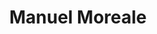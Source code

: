 ---
title: 'Manuel Moreale'
url: 'https://manuelmoreale.com'
tags: ['developer', 'minimalism', 'writer', 'photography', 'blogging' , 'indieweb']
updatesFeed: 'https://manuelmoreale.com/feed/rss'
nsfw: true
rss: true
---